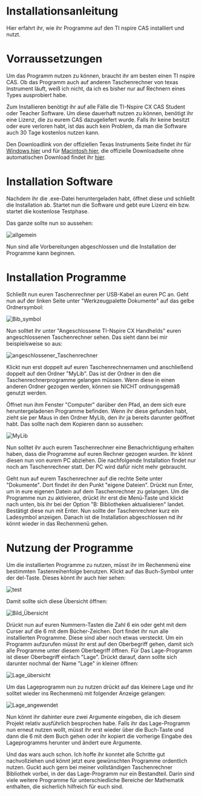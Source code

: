# Installationsanleitung

Hier erfahrt ihr, wie ihr Programme auf den TI nspire CAS installiert und nutzt.

# Vorraussetzungen

Um das Programm nutzen zu können, braucht ihr am besten einen TI nspire CAS. Ob das Programm auch auf anderen Taschenrechner von texas Instrument läuft, weiß ich nicht, da ich es bisher nur auf Rechnern eines Types ausprobiert habe. 

Zum Installieren benötigt ihr auf alle Fälle die TI-Nspire CX CAS Student oder Teacher Software. Um diese dauerhaft nutzen zu können, benötigt ihr eine Lizenz, die zu eurem CAS dazugeliefert wurde. Falls ihr keine besitzt oder eure verloren habt, ist das auch kein Problem, da man die Software auch 30 Tage kostenlos nutzen kann.

Den Downloadlink von der offiziellen Texas Instruments Seite findet ihr für [Windows hier](https://education.ti.com/download/en/ed-tech/36BE84F974E940C78502AA47492887AB/65A2C49A91F441A395A3074708EDE0E8/TINspireCXCASStudentSoftware-5.2.0.771.exe) und für [Macintosh hier](https://education.ti.com/download/en/ed-tech/36BE84F974E940C78502AA47492887AB/D8EC828572AE40EDAF2A4E87F131D3DE/TINspireCXCASStudentSoftware-5.2.0.771.dmg), die offizielle Downloadseite ohne automatischen Download findet ihr [hier](https://education.ti.com/de/software/details/en/36BE84F974E940C78502AA47492887AB/ti-nspirecxcas_pc_full). 

# Installation Software

Nachdem ihr die .exe-Datei heruntergeladen habt, öffnet diese und schließt die Installation ab. Startet nun die Software und gebt eure Lizenz ein bzw. startet die kostenlose Testphase. 

Das ganze sollte nun so aussehen:

![allgemein](https://github.com/Tom-Haustein/TI-nspire-Programm/blob/main/Bilder_Installation/allgemein.JPG)

Nun sind alle Vorbereitungen abgeschlossen und die Installation der Programme kann beginnen.

# Installation Programme

Schließt nun euren Taschenrechner per USB-Kabel an euren PC an. Geht nun auf der linken Seite unter "Werkzeugpalette Dokumente" auf das gelbe Ordnersymbol:

![Bib_symbol](https://github.com/Tom-Haustein/TI-nspire-Programm/blob/main/Bilder_Installation/Bib_symbol.JPG)

Nun solltet ihr unter "Angeschlossene TI-Nspire CX Handhelds" euren angeschlossenen Taschenrechner sehen. Das sieht dann bei mir beispielsweise so aus:

![angeschlossener_Taschenrechner](https://github.com/Tom-Haustein/TI-nspire-Programm/blob/main/Bilder_Installation/angeschlossener_Taschenrechner.JPG)

Klickt nun erst doppelt auf euren Taschenrechnernamen und anschließend doppelt auf den Ordner "MyLib". Das ist der Ordner in den die Taschenrechnerprogramme gelangen müssen. Wenn diese in einen anderen Ordner gezogen werden, können sie NICHT ordnungsgemäß genutzt werden. 

Öffnet nun ihm Fenster "Computer" darüber den Pfad, an dem sich eure heruntergeladenen Programme befinden. Wenn ihr diese gefunden habt, zieht sie per Maus in den Ordner MyLib, den ihr ja bereits darunter geöffnet habt. Das sollte nach dem Kopieren dann so aussehen:

![MyLib](https://github.com/Tom-Haustein/TI-nspire-Programm/blob/main/Bilder_Installation/MyLib.JPG)

Nun solltet ihr auch eurem Taschenrechner eine Benachrichtigung erhalten haben, dass die Programme auf euren Rechner gezogen wurden. Ihr könnt diesen nun von eurem PC abziehen. Die nachfolgende Installation findet nur noch am Taschenrechner statt. Der PC wird dafür nicht mehr gebraucht.

Geht nun auf eurem Taschenrechner auf die rechte Seite unter "Dokumente". Dort findet ihr den Punkt "eigene Dateien". Drückt nun Enter, um in eure eigenen Datein auf dem Taschenrechner zu gelangen. Um die Programme nun zu aktivieren, drückt ihr erst die Menü-Taste und klickt nach unten, bis ihr bei der Option "B: Bibliotheken aktualisieren" landet. Bestätigt diese nun mit Enter. Nun sollte der Taschenrechner kurz ein Ladesymbol anzeigen. Danach ist die Installation abgeschlossen nd ihr könnt wieder in das Rechenmenü gehen.

# Nutzung der Programme

Um die installierten Programme zu nutzen, müsst ihr im Rechenmenü eine bestimmten Tastenreihenfolge benutzen. Klickt auf das Buch-Symbol unter der del-Taste. Dieses könnt ihr auch hier sehen:

![test](https://github.com/Tom-Haustein/TI-nspire-Programm/blob/main/Bilder_Installation/IMG_20210212_2028392.jpg)

Damit sollte sich diese Übersicht öffnen:

![Bild_Übersicht](https://github.com/Tom-Haustein/TI-nspire-Programm/blob/main/Bilder_Installation/IMG_20210212_201738.jpg)

Drückt nun auf euren Nummern-Tasten die Zahl 6 ein oder geht mit dem Curser auf die 6 mit dem Bücher-Zeichen. Dort findet ihr nun alle installierten Programme. Diese sind aber noch etwas versteckt. Um ein Programm aufzurufen müsst ihr erst auf den Oberbegriff gehen, damit sich alle Programme unter diesem Oberbegriff öffnen. Für Das Lage-Programm ist dieser Oberbegriff einfach "Lage". Drückt darauf, dann sollte sich darunter nochmal der Name "Lage" in kleiner öffnen:

![Lage_übersicht](https://github.com/Tom-Haustein/TI-nspire-Programm/blob/main/Bilder_Installation/IMG_20210212_201907.jpg)

Um das Lageprogramm nun zu nutzen drückt auf das kleinere Lage und ihr solltet wieder ins Rechenmenü mit folgender Anzeige gelangen:

![Lage_angewendet](https://github.com/Tom-Haustein/TI-nspire-Programm/blob/main/Bilder_Installation/IMG_20210212_202009.jpg)

Nun könnt ihr dahinter eure zwei Argumente eingeben, die ich diesem Projekt relativ ausführlich besprochen habe. Falls ihr das Lage-Programm nun erneut nutzen wollt, müsst ihr erst wieder über die Buch-Taste und dann die 6 mit dem Buch gehen oder ihr kopiert die vorherige Eingabe des Lageprogramms herunter und ändert eure Argumente.

Und das wars auch schon. Ich hoffe ihr konntet alle Schritte gut nachvollziehen und könnt jetzt eure gewünschten Programme ordentlich nutzen. Guckt auch gern bei meiner vollständigen Taschenrechner Bibliothek vorbei, in der das Lage-Programm nur ein Bestandteil. Darin sind viele weitere Programme für unterschiedliche Bereiche der Mathematik enthalten, die sicherlich hilfreich für euch sind. 
